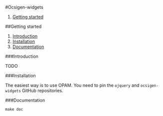 #Ocsigen-widgets

1. [Getting started](#getting-started)

##<a id="getting-started"></a>Getting started
1. [Introduction](#introduction)
2. [Installation](#installation)
3. [Documentation](#documentation)

###<a id="introduction"></a>Introduction

TODO

###<a id="installation"></a>Installation

The easiest way is to use OPAM. You need to pin the `ojquery` and
`ocsigen-widgets` GitHub repositories.

###<a id="documentation"></a>Documentation

```shell
make doc
```
